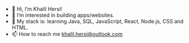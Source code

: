 - 👋 Hi, I’m Khalil Hersi!
- 👀 I’m interested in building apps/websites.
- 🌱 My stack is: learning Java, SQL, JavaScript, React, Node.js, CSS and HTML.
- 📫 How to reach me khalil.hersi@outlook.com

<!---
Crossreference16/Crossreference16 is a ✨ special ✨ repository because its `README.md` (this file) appears on your GitHub profile.
You can click the Preview link to take a look at your changes.
--->
